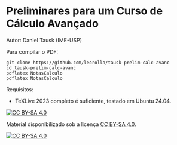 # Preliminares para um Curso de Cálculo Avançado

Autor: Daniel Tausk (IME-USP)

Para compilar o PDF:

    git clone https://github.com/leorolla/tausk-prelim-calc-avanc
    cd tausk-prelim-calc-avanc
    pdflatex NotasCalculo
    pdflatex NotasCalculo

Requisitos:

- TeXLive 2023 completo é suficiente, testado em Ubuntu 24.04.

[![CC BY-SA 4.0][cc-by-sa-shield]][cc-by-sa]

Material disponibilizado sob a licença
[CC BY-SA 4.0][cc-by-sa].

[![CC BY-SA 4.0][cc-by-sa-image]][cc-by-sa]

[cc-by-sa]: http://creativecommons.org/licenses/by-sa/4.0/
[cc-by-sa-image]: https://licensebuttons.net/l/by-sa/4.0/88x31.png
[cc-by-sa-shield]: https://img.shields.io/badge/License-CC%20BY--SA%204.0-lightgrey.svg


